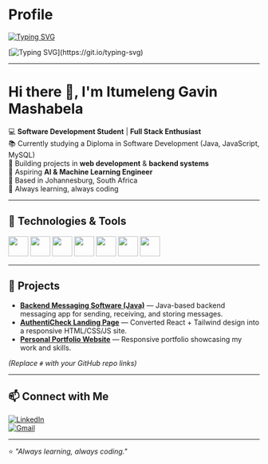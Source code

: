 # Profile

<!-- Typing animation -->
[![Typing SVG](https://readme-typing-svg.herokuapp.com?font=Fira+Code&size=28&pause=1000&color=00F72D&center=true&vCenter=true&width=800&lines=I+%E2%9D%A4%EF%B8%8F+Coding;Full+Stack+Developer+in+Training;Aspiring+AI+%26+Machine+Learning+Engineer;Always+Learning%2C+Always+Building)](https://git.io/typing-svg)

<!-- Java code typing animation -->
[![Typing SVG](https://readme-typing-svg.herokuapp.com?font=Fira+Code&size=20&pause=500&color=FF0000&center=true&vCenter=true&width=600&lines=public+class+HelloWorld+%7B;++++public+static+void+main(String%5B%5D+args)+%7B;+++++System.out.println(%22Hello,+World!%22);++++%7D;%7D)](https://git.io/typing-svg)

---

# Hi there 👋, I'm Itumeleng Gavin Mashabela  

💻 **Software Development Student** | **Full Stack Enthusiast**  
📚 Currently studying a Diploma in Software Development (Java, JavaScript, MySQL)  
🚀 Building projects in **web development** & **backend systems**  
🤖 Aspiring **AI & Machine Learning Engineer**  
📍 Based in Johannesburg, South Africa  
🔗 Always learning, always coding  

---

## 🔧 Technologies & Tools  

<p align="left">
  <img src="https://cdn.jsdelivr.net/gh/devicons/devicon/icons/html5/html5-original.svg" width="40" height="40" />  
  <img src="https://cdn.jsdelivr.net/gh/devicons/devicon/icons/css3/css3-original.svg" width="40" height="40" />  
  <img src="https://cdn.jsdelivr.net/gh/devicons/devicon/icons/javascript/javascript-original.svg" width="40" height="40" />  
  <img src="https://cdn.jsdelivr.net/gh/devicons/devicon/icons/python/python-original.svg" width="40" height="40" />  
  <img src="https://cdn.jsdelivr.net/gh/devicons/devicon/icons/java/java-original.svg" width="40" height="40" />  
  <img src="https://cdn.jsdelivr.net/gh/devicons/devicon/icons/github/github-original.svg" width="40" height="40" />  
  <img src="https://cdn.jsdelivr.net/gh/devicons/devicon/icons/vscode/vscode-original.svg" width="40" height="40" />  
</p>  

---

## 📌 Projects  

- **[Backend Messaging Software (Java)](#)** — Java-based backend messaging app for sending, receiving, and storing messages.  
- **[AuthentiCheck Landing Page](#)** — Converted React + Tailwind design into a responsive HTML/CSS/JS site.  
- **[Personal Portfolio Website](#)** — Responsive portfolio showcasing my work and skills.  

*(Replace `#` with your GitHub repo links)*  

---

## 📫 Connect with Me  

[![LinkedIn](https://img.shields.io/badge/LinkedIn-Connect-blue?logo=linkedin)](YOUR_LINKEDIN_LINK)  
[![Gmail](https://img.shields.io/badge/Email-tumimashabela047%40gmail.com-red?logo=gmail)](mailto:tumimashabela047@gmail.com)  

---

⭐️ *"Always learning, always coding."*
